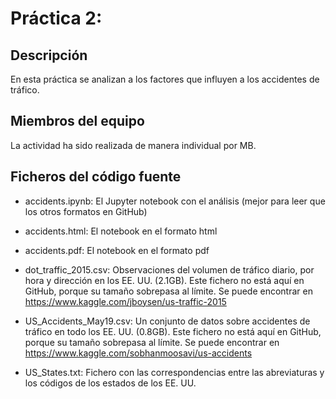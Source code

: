 <h1>Práctica 2:</h1>
<h2>Descripción</h2>
En esta práctica se analizan a los factores que influyen a los accidentes de tráfico.

<h2>Miembros del equipo</h2>
La actividad ha sido realizada de manera individual por MB.

<h2>Ficheros del código fuente</h2>

* accidents.ipynb: El Jupyter notebook con el análisis (mejor para leer que los otros formatos en GitHub)

* accidents.html: El notebook en el formato html 

* accidents.pdf: El notebook en el formato pdf

* dot_traffic_2015.csv: Observaciones del volumen de tráfico diario, por hora y dirección en los EE. UU. (2.1GB). Este fichero no está aquí en GitHub, porque su tamaño sobrepasa al límite. Se puede encontrar en https://www.kaggle.com/jboysen/us-traffic-2015

* US_Accidents_May19.csv: Un conjunto de datos sobre accidentes de tráfico en todo los EE. UU. (0.8GB). Este fichero no está aquí en GitHub, porque su tamaño sobrepasa al límite. Se puede encontrar en https://www.kaggle.com/sobhanmoosavi/us-accidents

* US_States.txt: Fichero con las correspondencias entre las abreviaturas y los códigos de los estados de los EE. UU.




